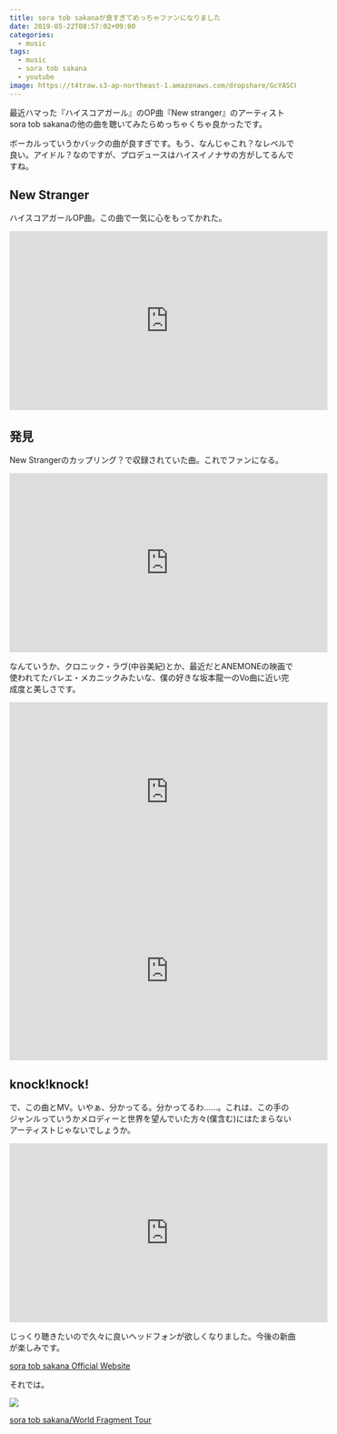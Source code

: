 ```yaml
---
title: sora tob sakanaが良すぎてめっちゃファンになりました
date: 2019-05-22T08:57:02+09:00
categories:
  - music
tags:
  - music
  - sora tob sakana
  - youtube
image: https://t4traw.s3-ap-northeast-1.amazonaws.com/dropshare/GcYASCFSCBbD29JGFRRfyADqlrVTDPFc.png
---
```

最近ハマった『ハイスコアガール』のOP曲『New stranger』のアーティストsora tob sakanaの他の曲を聴いてみたらめっちゃくちゃ良かったです。

<!--more-->

ボーカルっていうかバックの曲が良すぎです。もう、なんじゃこれ？なレベルで良い。アイドル？なのですが、プロデュースはハイスイノナサの方がしてるんですね。

## New Stranger

ハイスコアガールOP曲。この曲で一気に心をもってかれた。

<iframe width="560" height="315" src="https://www.youtube.com/embed/Tbu_7WtAjU8" frameborder="0" allow="accelerometer; autoplay; encrypted-media; gyroscope; picture-in-picture" allowfullscreen></iframe>

## 発見

New Strangerのカップリング？で収録されていた曲。これでファンになる。

<iframe width="560" height="315" src="https://www.youtube.com/embed/cI90_oRPEPM" frameborder="0" allow="accelerometer; autoplay; encrypted-media; gyroscope; picture-in-picture" allowfullscreen></iframe>

なんていうか、クロニック・ラヴ(中谷美紀)とか、最近だとANEMONEの映画で使われてたバレエ・メカニックみたいな、僕の好きな坂本龍一のVo曲に近い完成度と美しさです。

<iframe width="560" height="315" src="https://www.youtube.com/embed/FQRy3NKN4i8" frameborder="0" allow="accelerometer; autoplay; encrypted-media; gyroscope; picture-in-picture" allowfullscreen></iframe>

<iframe width="560" height="315" src="https://www.youtube.com/embed/IX-usZFwxhc" frameborder="0" allow="accelerometer; autoplay; encrypted-media; gyroscope; picture-in-picture" allowfullscreen></iframe>

## knock!knock!

で、この曲とMV。いやぁ、分かってる。分かってるわ……。これは、この手のジャンルっていうかメロディーと世界を望んでいた方々(僕含む)にはたまらないアーティストじゃないでしょうか。

<iframe width="560" height="315" src="https://www.youtube.com/embed/MyikIWSAEE4" frameborder="0" allow="accelerometer; autoplay; encrypted-media; gyroscope; picture-in-picture" allowfullscreen></iframe>

じっくり聴きたいので久々に良いヘッドフォンが欲しくなりました。今後の新曲が楽しみです。

[sora tob sakana Official Website](https://soratobsakana.tokyo/)

それでは。

<div class="amazfy">
<a href="https://www.amazon.co.jp/dp/B07L8XCBHV?tag=t4traw-22">
<img src="https://ws-fe.amazon-adsystem.com/widgets/q?_encoding=UTF8&ASIN=B07L8XCBHV&Format=_SL250_&ID=AsinImage&MarketPlace=JP&ServiceVersion=20070822&WS=1&tag=t4traw-22&language=ja_JP">
<p>sora tob sakana/World Fragment Tour</p>
</a>
</div>